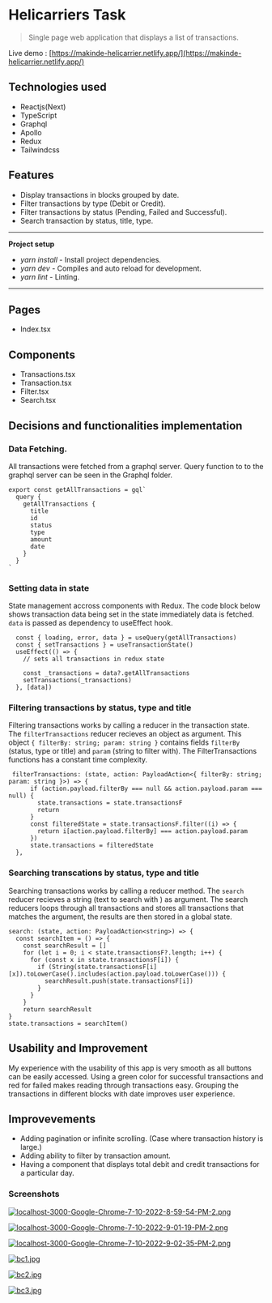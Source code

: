# Helicarriers Task

> Single page web application that displays a list of transactions. 

Live demo : [https://makinde-helicarrier.netlify.app/](https://makinde-helicarrier.netlify.app/)

## Technologies used

- Reactjs(Next)
- TypeScript
- Graphql
- Apollo
- Redux
- Tailwindcss

## Features

- Display transactions in blocks grouped by date.
- Filter transactions by type (Debit or Credit).
- Filter transactions by status (Pending, Failed and Successful).
- Search transaction by status, title, type. 

---
**Project setup**

- *yarn install* - Install project dependencies.
- *yarn dev* - Compiles and auto reload for development.
- *yarn lint* - Linting.

---

## Pages

- Index.tsx

## Components
- Transactions.tsx
- Transaction.tsx
- Filter.tsx
- Search.tsx

## Decisions and functionalities implementation

### Data Fetching. 

All transactions were fetched from a graphql server. Query function to to the graphql server can be seen in the Graphql folder. 

```
export const getAllTransactions = gql`
  query {
    getAllTransactions {
      title
      id
      status
      type
      amount
      date
    }
  }
`
```

### Setting data in state

State management accross components with Redux. The code block below shows transaction data being set in the state immediately data is fetched. `data` is passed as dependency to useEffect hook.


```
  const { loading, error, data } = useQuery(getAllTransactions)
  const { setTransactions } = useTransactionState()
  useEffect(() => {
    // sets all transactions in redux state
    
    const _transactions = data?.getAllTransactions
    setTransactions(_transactions)
  }, [data])
```

### Filtering transactions by status, type and title

Filtering transactions works by calling a reducer in the transaction state. The `filterTransactions` reducer recieves an object as argument. This object `{ filterBy: string; param: string }` contains fields `filterBy` (status, type or title) and `param` (string to filter with). The FilterTransactions functions has a constant time complexity.


```
 filterTransactions: (state, action: PayloadAction<{ filterBy: string; param: string }>) => {
      if (action.payload.filterBy === null && action.payload.param === null) {
        state.transactions = state.transactionsF
        return
      }
      const filteredState = state.transactionsF.filter((i) => {
        return i[action.payload.filterBy] === action.payload.param
      })
      state.transactions = filteredState
  },
```

### Searching transcations by status, type and title

Searching transactions works by calling a reducer method. The `search` reducer recieves a string (text to search with ) as  argument. The search reducers loops through all transactions and stores all transactions that matches the argument, the results are then stored in a global state.

```
search: (state, action: PayloadAction<string>) => {
  const searchItem = () => {
    const searchResult = []
    for (let i = 0; i < state.transactionsF?.length; i++) {
      for (const x in state.transactionsF[i]) {
        if (String(state.transactionsF[i][x]).toLowerCase().includes(action.payload.toLowerCase())) {
          searchResult.push(state.transactionsF[i])
        } 
      }
    }
    return searchResult
}
state.transactions = searchItem()
```


## Usability and Improvement

My experience with the usability of this app is very smooth as all buttons can be easily accessed. Using a green color for successful transactions and red for failed makes reading through transactions easy.  Grouping the transactions in different blocks with date improves user experience. 

## Improvevements
- Adding pagination or infinite scrolling. (Case where transaction history is large.)
- Adding ability to filter by transaction amount. 
- Having a component that displays total debit and credit transactions for a particular day. 


### Screenshots

[![localhost-3000-Google-Chrome-7-10-2022-8-59-54-PM-2.png](https://i.postimg.cc/T1LzXp7w/localhost-3000-Google-Chrome-7-10-2022-8-59-54-PM-2.png)](https://postimg.cc/gLpSVkPF)

[![localhost-3000-Google-Chrome-7-10-2022-9-01-19-PM-2.png](https://i.postimg.cc/N0NGs247/localhost-3000-Google-Chrome-7-10-2022-9-01-19-PM-2.png)](https://postimg.cc/mcHWVDKt)

[![localhost-3000-Google-Chrome-7-10-2022-9-02-35-PM-2.png](https://i.postimg.cc/BZF3yVdC/localhost-3000-Google-Chrome-7-10-2022-9-02-35-PM-2.png)](https://postimg.cc/grG1LNcw)

[![bc1.jpg](https://i.postimg.cc/G2hQh1Y4/bc1.jpg)](https://postimg.cc/67gRYgMK)

[![bc2.jpg](https://i.postimg.cc/TYGrRx6f/bc2.jpg)](https://postimg.cc/8sKFHqc0)

[![bc3.jpg](https://i.postimg.cc/htNvt8dT/bc3.jpg)](https://postimg.cc/87BNy6wz)
